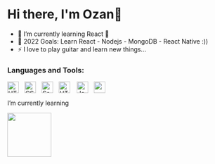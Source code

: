 # Hi there, I'm Ozan👋 





- 🌱 I’m currently learning React 🤣
- 🥅 2022 Goals: Learn React - Nodejs - MongoDB - React Native :))
- ⚡ I love to play guitar and learn new things...


### Languages and Tools:

<img align="left" alt="HTML5" width="26px" src="https://cdn.jsdelivr.net/gh/devicons/devicon/icons/html5/html5-original.svg" style="padding-right:10px;" />
<img align="left" alt="CSS3" width="26px" src="https://cdn.jsdelivr.net/gh/devicons/devicon/icons/css3/css3-original.svg" style="padding-right:10px;" />
<img align="left" alt="Sass" width="26px" src="https://cdn.jsdelivr.net/gh/devicons/devicon/icons/sass/sass-original.svg" style="padding-right:10px;" />
<img align="left" alt="HTML5" width="26px" src="https://cdn.jsdelivr.net/gh/devicons/devicon/icons/bootstrap/bootstrap-original.svg" style="padding-right:12px;" />
<img align="left" alt="JavaScript" width="26px" src="https://cdn.jsdelivr.net/gh/devicons/devicon/icons/javascript/javascript-original.svg" style="padding-right:10px;" />
<img width="26px" src='https://www.drupal.org/files/styles/grid-3-2x/public/project-images/screenshot_361.png?itok=w4CzcWyb' />

<p>I’m currently learning</p> <img width='100px' src='https://reactjs.org/logo-og.png' />


